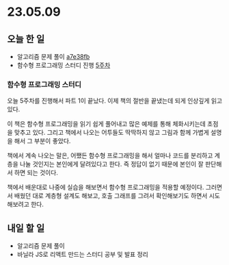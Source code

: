 # 23.05.09

## 오늘 한 일
- 알고리즘 문제 풀이 [a7e38fb](https://github.com/kangju2000/Algorithm/commit/a7e38fbf6f5b19150bb38784813fef9e775c5f1d)
- 함수형 프로그래밍 스터디 진행 [5주차](https://github.com/kangju2000/functional-programming-study/tree/main/%EA%B0%95%EC%A3%BC%ED%98%81/5%EC%A3%BC%EC%B0%A8)

### 함수형 프로그래밍 스터디
오늘 5주차를 진행해서 파트 1이 끝났다. 이제 책의 절반을 끝냈는데 되게 인상깊게 읽고 있다. 

이 책은 함수형 프로그래밍을 읽기 쉽게 풀어내고 많은 예제를 통해 체화시키는데 초점을 맞추고 있다. 그리고 책에서 나오는 어투들도 딱딱하지 않고 그림과 함께 가볍게 설명을 해서 그 부분이 좋았다. 

책에서 계속 나오는 말은, 어쨌든 함수형 프로그래밍을 해서 얼마나 코드를 분리하고 계층을 나눌 것인지는 본인에게 달려있다고 한다. 즉 정답이 없기 때문에 본인이 잘 판단해서 하면 되는 것이다.

책에서 배운대로 나중에 실습을 해보면서 함수형 프로그래밍을 적용할 예정이다. 그러면서 배웠던 대로 계층형 설계도 해보고, 호출 그래프를 그려서 확인해보기도 하면서 시도해보려고 한다.



## 내일 할 일
- 알고리즘 문제 풀이
- 바닐라 JS로 리액트 만드는 스터디 공부 및 발표 정리